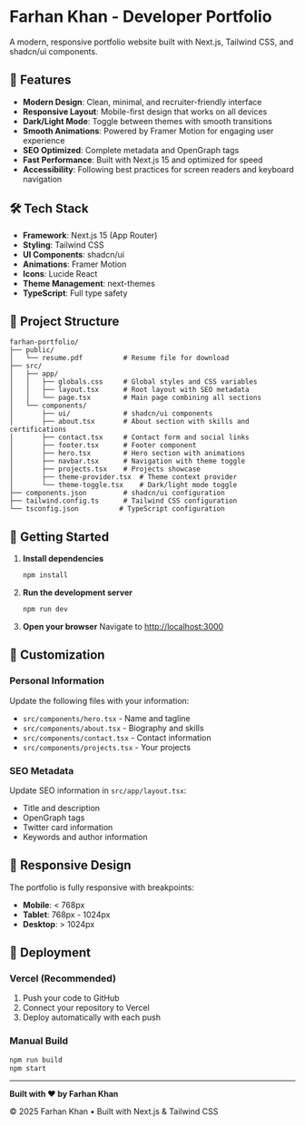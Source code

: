 # Farhan Khan - Developer Portfolio

A modern, responsive portfolio website built with Next.js, Tailwind CSS, and shadcn/ui components.

## 🚀 Features

- **Modern Design**: Clean, minimal, and recruiter-friendly interface
- **Responsive Layout**: Mobile-first design that works on all devices
- **Dark/Light Mode**: Toggle between themes with smooth transitions
- **Smooth Animations**: Powered by Framer Motion for engaging user experience
- **SEO Optimized**: Complete metadata and OpenGraph tags
- **Fast Performance**: Built with Next.js 15 and optimized for speed
- **Accessibility**: Following best practices for screen readers and keyboard navigation

## 🛠️ Tech Stack

- **Framework**: Next.js 15 (App Router)
- **Styling**: Tailwind CSS
- **UI Components**: shadcn/ui
- **Animations**: Framer Motion
- **Icons**: Lucide React
- **Theme Management**: next-themes
- **TypeScript**: Full type safety

## 📁 Project Structure

```
farhan-portfolio/
├── public/
│   └── resume.pdf          # Resume file for download
├── src/
│   ├── app/
│   │   ├── globals.css     # Global styles and CSS variables
│   │   ├── layout.tsx      # Root layout with SEO metadata
│   │   └── page.tsx        # Main page combining all sections
│   └── components/
│       ├── ui/             # shadcn/ui components
│       ├── about.tsx       # About section with skills and certifications
│       ├── contact.tsx     # Contact form and social links
│       ├── footer.tsx      # Footer component
│       ├── hero.tsx        # Hero section with animations
│       ├── navbar.tsx      # Navigation with theme toggle
│       ├── projects.tsx    # Projects showcase
│       ├── theme-provider.tsx  # Theme context provider
│       └── theme-toggle.tsx    # Dark/light mode toggle
├── components.json         # shadcn/ui configuration
├── tailwind.config.ts      # Tailwind CSS configuration
└── tsconfig.json          # TypeScript configuration
```

## 🚀 Getting Started

1. **Install dependencies**
   ```bash
   npm install
   ```

2. **Run the development server**
   ```bash
   npm run dev
   ```

3. **Open your browser**
   Navigate to [http://localhost:3000](http://localhost:3000)

## 🔧 Customization

### Personal Information
Update the following files with your information:
- `src/components/hero.tsx` - Name and tagline
- `src/components/about.tsx` - Biography and skills
- `src/components/contact.tsx` - Contact information
- `src/components/projects.tsx` - Your projects

### SEO Metadata
Update SEO information in `src/app/layout.tsx`:
- Title and description
- OpenGraph tags
- Twitter card information
- Keywords and author information

## 📱 Responsive Design

The portfolio is fully responsive with breakpoints:
- **Mobile**: < 768px
- **Tablet**: 768px - 1024px
- **Desktop**: > 1024px

## 🚀 Deployment

### Vercel (Recommended)
1. Push your code to GitHub
2. Connect your repository to Vercel
3. Deploy automatically with each push

### Manual Build
```bash
npm run build
npm start
```

---

**Built with ❤️ by Farhan Khan**

© 2025 Farhan Khan • Built with Next.js & Tailwind CSS
